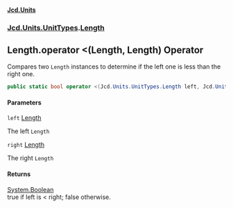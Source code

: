 #### [Jcd.Units](index.md 'index')
### [Jcd.Units.UnitTypes](Jcd.Units.UnitTypes.md 'Jcd.Units.UnitTypes').[Length](Jcd.Units.UnitTypes.Length.md 'Jcd.Units.UnitTypes.Length')

## Length.operator <(Length, Length) Operator

Compares two `Length` instances to determine if the left one is less than the right one.

```csharp
public static bool operator <(Jcd.Units.UnitTypes.Length left, Jcd.Units.UnitTypes.Length right);
```
#### Parameters

<a name='Jcd.Units.UnitTypes.Length.op_LessThan(Jcd.Units.UnitTypes.Length,Jcd.Units.UnitTypes.Length).left'></a>

`left` [Length](Jcd.Units.UnitTypes.Length.md 'Jcd.Units.UnitTypes.Length')

The left `Length`

<a name='Jcd.Units.UnitTypes.Length.op_LessThan(Jcd.Units.UnitTypes.Length,Jcd.Units.UnitTypes.Length).right'></a>

`right` [Length](Jcd.Units.UnitTypes.Length.md 'Jcd.Units.UnitTypes.Length')

The right `Length`

#### Returns
[System.Boolean](https://docs.microsoft.com/en-us/dotnet/api/System.Boolean 'System.Boolean')  
true if left is < right; false otherwise.